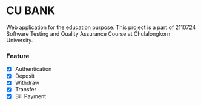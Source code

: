 # CU BANK
Web application for the education purpose.
This project is a part of 2110724 Software Testing and Quality Assurance Course at Chulalongkorn University.

### Feature
- [x] Authentication
- [x] Deposit
- [x] Withdraw
- [x] Transfer
- [x] Bill Payment